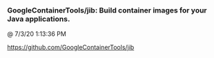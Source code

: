 ﻿

### GoogleContainerTools/jib: Build container images for your Java applications.
@ 7/3/20 1:13:36 PM

https://github.com/GoogleContainerTools/jib

